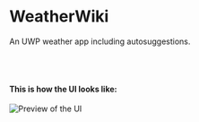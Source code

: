 # WeatherWiki
An UWP weather app including autosuggestions.

<br><br>

#### This is how the UI looks like:

![Preview of the UI](https://raw.github.com/carljohandanling/weatherwiki/master/preview-ui.png)